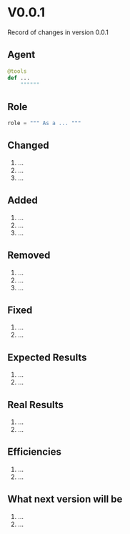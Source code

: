 # V0.0.1

Record of changes in version 0.0.1

## Agent

```python
@tools
def ...
    """"""
```

## Role
```python
role = """ As a ... """
```

## Changed

1. ...
2. ...
3. ...

## Added

1. ...
2. ...
3. ...

## Removed

1. ...
2. ...
3. ...

## Fixed

1. ...
2. ...

## Expected Results

1. ...
2. ...

## Real Results

1. ...
2. ...


## Efficiencies

1. ...
2. ...

## What next version will be

1. ...
2. ...